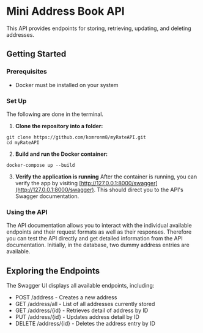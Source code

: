 # Mini Address Book API
This API provides endpoints for storing, retrieving, updating, and deleting addresses.
## Getting Started
### Prerequisites
- Docker must be installed on your system
### Set Up
The following are done in the terminal.
1. **Clone the repository into a folder:**
```
git clone https://github.com/komronm8/myRateAPI.git
cd myRateAPI
```
2. **Build and run the Docker container:**
```
docker-compose up --build
```
3. **Verify the application is running**
After the container is running, you can verify the app by visiting [http://127.0.0.1:8000/swagger](http://127.0.0.1:8000/swagger). This should direct you to the API's Swagger documentation.

### Using the API
The API documentation allows you to interact with the individual available endpoints and their request formats as well as their responses. Therefore you can test the API directly and get detailed information from the API documentation. Initially, in the database, two dummy address entries are available.

## Exploring the Endpoints
The Swagger UI displays all available endpoints, including:
* POST /address - Creates a new address
* GET /address/all - List of all addresses currently stored
* GET /address/{id} - Retrieves detail of address by ID
* PUT /address/{id} - Updates address detail by ID
* DELETE /address/{id} - Deletes the address entry by ID
